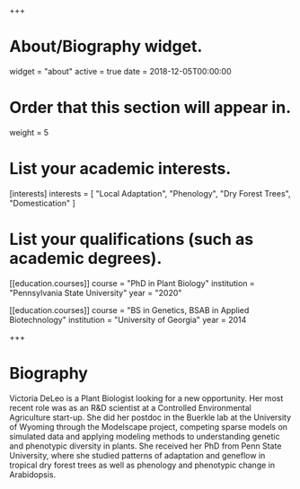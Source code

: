 +++
# About/Biography widget.
widget = "about"
active = true
date = 2018-12-05T00:00:00

# Order that this section will appear in.
weight = 5

# List your academic interests.
[interests]
  interests = [
    "Local Adaptation",
    "Phenology",
    "Dry Forest Trees",
    "Domestication"
  ]

# List your qualifications (such as academic degrees).
[[education.courses]]
  course = "PhD in Plant Biology"
  institution = "Pennsylvania State University"
  year = "2020"


[[education.courses]]
  course = "BS in Genetics, BSAB in Applied Biotechnology"
  institution = "University of Georgia"
  year = 2014
 
+++

# Biography

Victoria DeLeo is a Plant Biologist looking for a new opportunity. Her most recent role was as an R&D scientist at a Controlled Environmental Agriculture start-up. She did her postdoc in the Buerkle lab at the University of Wyoming through the Modelscape project, competing sparse models on simulated data and applying modeling methods to understanding genetic and phenotypic diversity in plants. She received her PhD from Penn State University, where she studied patterns of adaptation and geneflow in tropical dry forest trees as well as phenology and phenotypic change in Arabidopsis.
